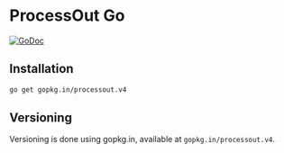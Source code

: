 # ProcessOut Go

[![GoDoc](https://godoc.org/gopkg.in/processout.v3?status.svg)](https://godoc.org/gopkg.in/processout.v3)

## Installation

```sh
go get gopkg.in/processout.v4
```

## Versioning

Versioning is done using gopkg.in, available at `gopkg.in/processout.v4`.
